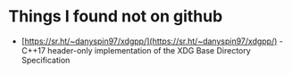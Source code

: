 # Things I found not on github

- [https://sr.ht/~danyspin97/xdgpp/](https://sr.ht/~danyspin97/xdgpp/) - C++17 header-only implementation of the XDG Base Directory Specification
